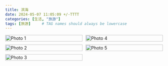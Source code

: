 ```yaml
---
title: 滨海
date: 2024-05-07 11:05:09 +/-TTTT
categories: [生活, "旅游"]
tags: [旅游]     # TAG names should always be lowercase
---
```

<head>
    <meta charset="UTF-8">
    <meta name="viewport" content="width=device-width, initial-scale=1.0">
    <style>
        .gallery {
            column-count: 2; /* 设置列数 */
            column-gap: 10px; /* 设置列之间的间隙 */
        }
        .gallery img {
            width: 100%;
            break-inside: avoid; /* 避免图片跨列显示 */
            margin-bottom: 10px; /* 设置图片之间的间隙 */
        }
    </style>
</head>
<body>

<div class="gallery">
    <img src="https://onedrive.live.com/embed?resid=477C91427BD93A4E%21409854&authkey=%21ANvcKTvpHnOi4lw&width=1024" alt="Photo 1">
    <img src="https://onedrive.live.com/embed?resid=477C91427BD93A4E%21409842&authkey=%21AGfdsf-Iv0w0Occ&width=1024" alt="Photo 2">
    <img src="https://onedrive.live.com/embed?resid=477C91427BD93A4E%21411022&authkey=%21ALY_bAf4Lf-759c&width=1024" alt="Photo 3">
    <img src="https://onedrive.live.com/embed?resid=477C91427BD93A4E%21409843&authkey=%21AFpXXUQ0BTfaSxk&width=1024" alt="Photo 4">
    <img src="https://onedrive.live.com/embed?resid=477C91427BD93A4E%21409845&authkey=%21AAnVBOet9ImRm1E&width=1024" alt="Photo 5">
    <!-- 更多图片 -->
</div>

</body>